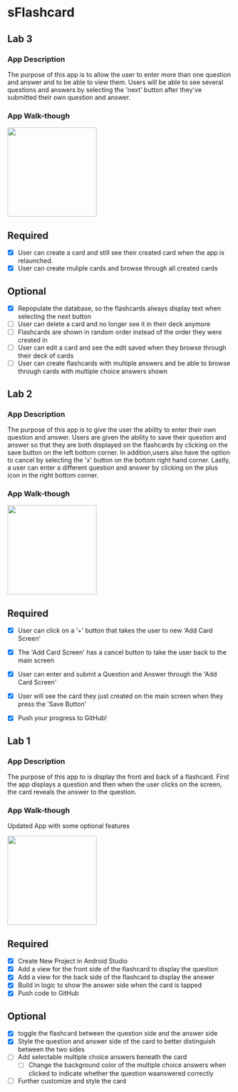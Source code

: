 # sFlashcard

## Lab 3

### App Description
The purpose of this app is to allow the user to enter more than one question and answer and to be able to view them. Users will be able to see several questions and answers by selecting the 'next' button after they've submitted their own question and answer.

### App Walk-though
<img src="https://recordit.co/NZeLjxfF5J" width=200><br>

## Required
- [x] User can create a card and still see their created card when the app is relaunched.
- [x] User can create muliple cards and browse through all created cards

## Optional
- [x] Repopulate the database, so the flashcards always display text when selecting the next button
- [ ] User can delete a card and no longer see it in their deck anymore
- [ ] Flashcards are shown in random order instead of the order they were created in
- [ ] User can edit a card and see the edit saved when they browse through their deck of cards
- [ ] User can create flashcards with multiple answers and be able to browse through cards with multiple choice answers shown

## Lab 2

### App Description
The purpose of this app is to give the user the ability to enter their own question and answer. Users are given the ability to save their question and answer so that they are both displayed on the flashcards by clicking on the save button on the left bottom corner. In addition,users also have the option to cancel by selecting the 'x' button on the bottom right hand corner. Lastly, a user can enter a different question and answer by clicking on the plus icon in the right bottom corner. 

### App Walk-though
<img src="http://g.recordit.co/rFjyVxH8C0.gif" width=200><br>

## Required
- [x] User can click on a ‘+’ button that takes the user to new ‘Add Card Screen’
- [x] The 'Add Card Screen' has a cancel button to take the user back to the main screen
- [x] User can enter and submit a Question and Answer through the 'Add Card Screen'
- [x] User will see the card they just created on the main screen when they press the 'Save Button'
- [x] Push your progress to GitHub!


## Lab 1

### App Description
The purpose of this app to is display the front and back of a flashcard. First the app displays a question and then when the user clicks on the screen, the card reveals the answer to the question.

### App Walk-though
Updated App with some optional features

<img src="http://g.recordit.co/Ux4LasnDql.gif" width=200><br>

## Required
- [x] Create New Project in Android Studio
- [x] Add a view for the front side of the flashcard to display the question
- [x] Add a view for the back side of the flashcard to display the answer
- [x] Build in logic to show the answer side when the card is tapped
- [x] Push code to GitHub

## Optional
- [x] toggle the flashcard between the question side and the answer side
- [x] Style the question and answer side of the card to better distinguish between the two sides
- [ ] Add selectable multiple choice answers beneath the card
   - [ ] Change the background color of the multiple choice answers when clicked to indicate whether the question waanswered correctly
- [ ] Further customize and style the card
